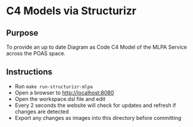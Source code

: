 # C4 Models via Structurizr

## Purpose

To provide an up to date Diagram as Code C4 Model of the MLPA Service across the POAS space.

## Instructions

- Run `make run-structurizr-mlpa`
- Open a browser to [http://localhost:8080](http://localhost:8080)
- Open the workspace.dsl file and edit
- Every 2 seconds the website will check for updates and refresh if changes are detected
- Export any changes as images into this directory before committing
